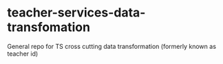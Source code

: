 # teacher-services-data-transfomation
General repo for TS cross cutting data transformation (formerly known as teacher id)
